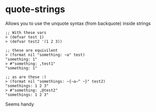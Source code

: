# quote-strings

Allows you to use the unquote syntax (from backquote) inside strings

    ;; With these vars
    > (defvar test 1)
    > (defvar test2 '(1 2 3))

    ;; these are equivilent
    > (format nil "something: ~a" test)
    "something: 1"
    > #"something: ,test1"
    "something: 1"

    ;; as are these :)
    > (format nil "somethings: ~{~a~^ ~}" test2)
    "somethings: 1 2 3"
    > #"something: ,@test2"
    "somethings: 1 2 3"

Seems handy